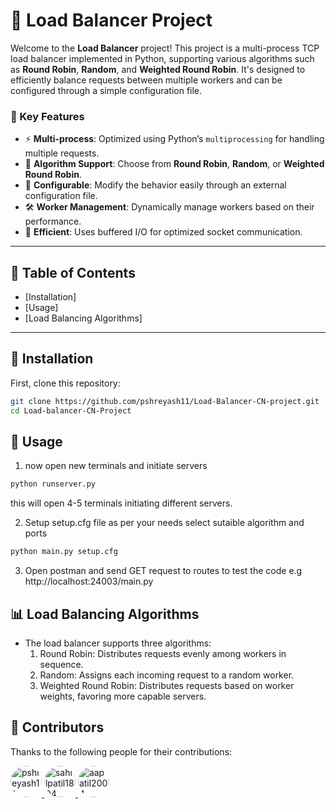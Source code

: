# 🚀 Load Balancer Project


Welcome to the **Load Balancer** project! This project is a multi-process TCP load balancer implemented in Python, supporting various algorithms such as **Round Robin**, **Random**, and **Weighted Round Robin**. It's designed to efficiently balance requests between multiple workers and can be configured through a simple configuration file.

### 🎨 Key Features

- ⚡ **Multi-process**: Optimized using Python’s `multiprocessing` for handling multiple requests.
- 🎯 **Algorithm Support**: Choose from **Round Robin**, **Random**, or **Weighted Round Robin**.
- 📂 **Configurable**: Modify the behavior easily through an external configuration file.
- 🛠️ **Worker Management**: Dynamically manage workers based on their performance.
- 💾 **Efficient**: Uses buffered I/O for optimized socket communication.

---

## 📜 Table of Contents
- [Installation]
- [Usage]
- [Load Balancing Algorithms]

---

## 🔧 Installation

First, clone this repository:

```bash
git clone https://github.com/pshreyash11/Load-Balancer-CN-project.git
cd Load-balancer-CN-Project
```

## 🔧 Usage


1) now open new terminals and initiate servers

```bash
python runserver.py
```

this will open 4-5 terminals initiating different servers.


2) Setup setup.cfg file as per your needs
select sutaible algorithm and ports

```bash
python main.py setup.cfg
```


3) Open postman and send GET request to routes to test the code
e.g http://localhost:24003/main.py


## 📊 Load Balancing Algorithms

- The load balancer supports three algorithms:
   1) Round Robin: Distributes requests evenly among workers in sequence.
   2) Random: Assigns each incoming request to a random worker.
   3) Weighted Round Robin: Distributes requests based on worker weights, favoring more capable servers.

## 🤝 Contributors

Thanks to the following people for their contributions:

<a href="https://github.com/pshreyash11">
  <img src="https://avatars.githubusercontent.com/pshreyash11" alt="pshreyash11" width="50" height="50" style="border-radius: 50%;">
</a>

<a href="https://github.com/sahilpatil1804">
  <img src="https://avatars.githubusercontent.com/sahilpatil1804" alt="sahilpatil1804" width="50" height="50" style="border-radius: 50%;">
</a>

<a href="https://github.com/aapatil2004">
  <img src="https://avatars.githubusercontent.com/aapatil2004" alt="aapatil2004" width="50" height="50" style="border-radius: 50%;">
</a>

